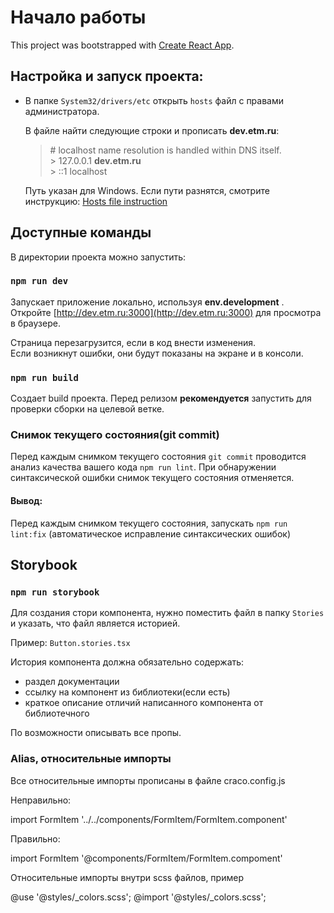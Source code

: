 # Начало работы

This project was bootstrapped with [Create React App](https://github.com/facebook/create-react-app).

## Настройка и запуск проекта:

- В папке `System32/drivers/etc` открыть `hosts` файл с правами администратора.

  В файле найти следующие строки и прописать **dev.etm.ru**:

  > <span># localhost name resolution is handled within DNS itself. </span> <br/> > <span>127.0.0.1 **dev.etm.ru** </span> <br/> > <span>::1 localhost </span> <br/>

  Путь указан для Windows. Если пути разнятся, смотрите инструкцию: [Hosts file instruction](https://help.reg.ru/hc/ru/articles/4408047768849-%D0%A4%D0%B0%D0%B9%D0%BB-hosts-%D0%B4%D0%BB%D1%8F-Windows-10)

## Доступные команды

В директории проекта можно запустить:

### `npm run dev`

Запускает приложение локально, используя **env.development** .\
Откройте [http://dev.etm.ru:3000](http://dev.etm.ru:3000) для просмотра в браузере.

Страница перезагрузится, если в код внести изменения.\
Если возникнут ошибки, они будут показаны на экране и в консоли.

### `npm run build`
Создает build проекта. Перед релизом **рекомендуется** запустить для проверки сборки на целевой ветке.

### Снимок текущего состояния(git commit)

Перед каждым снимком текущего состояния `git commit` проводится анализ качества вашего кода `npm run lint`.
При обнаружении синтаксической ошибки снимок текущего состояния отменяется.

#### Вывод:
Перед каждым снимком текущего состояния, запускать `npm run lint:fix` (автоматическое исправление синтаксических ошибок)

## Storybook

### `npm run storybook`

Для создания стори компонента, нужно поместить файл в папку `Stories` и указать, что файл является историей. 

Пример: `Button.stories.tsx`

История компонента должна обязательно содержать:
- раздел документации
- ссылку на компонент из библиотеки(если есть)
- краткое описание отличий написанного компонента от библиотечного

По возможности описывать все пропы. 

### Alias, относительные импорты

Все относительные импорты прописаны в файле craco.config.js

Неправильно:

import FormItem '../../components/FormItem/FormItem.component'

Правильно:

import FormItem '@components/FormItem/FormItem.compoment'

Относительные импорты внутри scss файлов, пример

@use '@styles/_colors.scss';
@import '@styles/_colors.scss';
